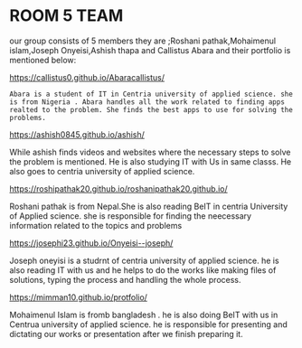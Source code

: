 # ROOM 5 TEAM


our group consists of 5 members they are ;Roshani pathak,Mohaimenul islam,Joseph Onyeisi,Ashish thapa and Callistus Abara and their portfolio is mentioned below:



https://callistus0.github.io/Abaracallistus/


    Abara is a student of IT in Centria university of applied science. she is from Nigeria . Abara handles all the work related to finding apps realted to the problem. She finds the best apps to use for solving the problems.

    

https://ashish0845.github.io/ashish/


  While ashish finds videos and websites where the necessary steps to solve the problem is mentioned. He is also studying IT with Us in same classs. He also goes to centria university of applied science.

  

  
https://roshipathak20.github.io/roshanipathak20.github.io/


   Roshani pathak is from Nepal.She is also reading BeIT in centria University of Applied science. she is responsible for finding the neecessary information related to the topics and problems


   

https://josephi23.github.io/Onyeisi--joseph/


  Joseph oneyisi is a studrnt of centria university  of applied science. he is also reading IT with us and he helps to do the works like making files of solutions, typing the process and handling the whole process.


  

  
https://mimman10.github.io/protfolio/    


 Mohaimenul Islam is fromb bangladesh . he is also doing BeIT with us in Centrua university of applied science. he is responsible for presenting and dictating our works or presentation after we finish preparing it.
